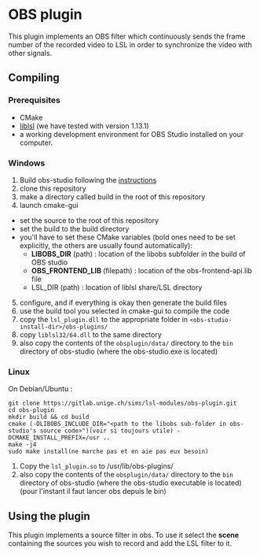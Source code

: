 OBS plugin
==========

This plugin implements an OBS filter which continuously sends the frame number of the recorded video to LSL in order to synchronize the video with other signals.

## Compiling
### Prerequisites
- CMake
- [liblsl](https://github.com/sccn/liblsl/releases/) (we have tested with version 1.13.1)
- a working development environment for OBS Studio installed on your computer.

### Windows
1. Build obs-studio following the [instructions](https://obsproject.com/wiki/install-instructions#windows-build-directions)
2. clone this repository
3. make a directory called build in the root of this repository
4. launch cmake-gui
  - set the source to the root of this repository
  - set the build to the build directory
  - you'll have to set these CMake variables (bold ones need to be set explicitly, the others are usually found automatically):
    - **LIBOBS_DIR** (path) : location of the libobs subfolder in the build of OBS studio
    - **OBS_FRONTEND_LIB** (filepath) : location of the obs-frontend-api.lib file
    - LSL\_DIR (path) : location of liblsl share/LSL directory
5. configure, and if everything is okay then generate the build files
6. use the build tool you selected in cmake-gui to compile the code
7. copy the `lsl_plugin.dll` to the appropriate folder in `<obs-studio-install-dir>/obs-plugins/`
8. copy `liblsl32/64.dll` to the same directory
9. also copy the contents of the `obsplugin/data/` directory to the `bin` directory of obs-studio (where the obs-studio.exe is located)

### Linux
On Debian/Ubuntu :  
```
git clone https://gitlab.unige.ch/sims/lsl-modules/obs-plugin.git
cd obs-plugin
mkdir build && cd build
cmake (-DLIBOBS_INCLUDE_DIR="<path to the libobs sub-folder in obs-studio's source code>")(voir si toujours utile) -DCMAKE_INSTALL_PREFIX=/usr ..
make -j4
sudo make install(ne marche pas et en aie pas eux besoin)
```
1. Copy the `lsl_plugin.so` to /usr/lib/obs-plugins/
2. also copy the contents of the `obsplugin/data/` directory to the `bin` directory of obs-studio (where the obs-studio executable is located)
(pour l'instant il faut lancer obs depuis le bin)
## Using the plugin
This plugin implements a source filter in obs. To use it select the **scene** containing the sources you wish to record and add the LSL filter to it.
